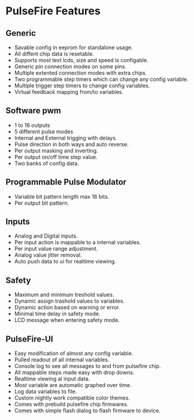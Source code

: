 <!--
Copyright (c) 2011, Willem Cazander
All rights reserved.

Redistribution and use in source and binary forms, with or without modification, are permitted provided
that the following conditions are met:

* Redistributions of source code must retain the above copyright notice, this list of conditions and the
  following disclaimer.
* Redistributions in binary form must reproduce the above copyright notice, this list of conditions and
  the following disclaimer in the documentation and/or other materials provided with the distribution.

THIS SOFTWARE IS PROVIDED BY THE COPYRIGHT HOLDERS AND CONTRIBUTORS "AS IS" AND ANY
EXPRESS OR IMPLIED WARRANTIES, INCLUDING, BUT NOT LIMITED TO, THE IMPLIED WARRANTIES OF
MERCHANTABILITY AND FITNESS FOR A PARTICULAR PURPOSE ARE DISCLAIMED. IN NO EVENT SHALL
THE COPYRIGHT HOLDER OR CONTRIBUTORS BE LIABLE FOR ANY DIRECT, INDIRECT, INCIDENTAL,
SPECIAL, EXEMPLARY, OR CONSEQUENTIAL DAMAGES (INCLUDING, BUT NOT LIMITED TO, PROCUREMENT
OF SUBSTITUTE GOODS OR SERVICES; LOSS OF USE, DATA, OR PROFITS; OR BUSINESS INTERRUPTION)
HOWEVER CAUSED AND ON ANY THEORY OF LIABILITY, WHETHER IN CONTRACT, STRICT LIABILITY, OR
TORT (INCLUDING NEGLIGENCE OR OTHERWISE) ARISING IN ANY WAY OUT OF THE USE OF THIS
SOFTWARE, EVEN IF ADVISED OF THE POSSIBILITY OF SUCH DAMAGE.
-->

# PulseFire Features

## Generic

* Savable config in eeprom for standalone usage.
* All diffent chip data is resetable.
* Supports most text lcds, size and speed is configable.
* Generic pin connection modes on some pins.
* Multiple extented connection modes with extra chips.
* Two programmable step timers which can change any config variable.
* Multiple trigger step timers to change config variables.
* Virtual feedback mapping from/to variables.

## Software pwm

* 1 to 16 outputs
* 5 different pulse modes
* Internal and External trigging with delays.
* Pulse direction in both ways and auto reverse.
* Per output masking and inverting.
* Per output on/off time step value.
* Two banks of config data.

## Programmable Pulse Modulator

* Variable bit pattern length max 16 bits.
* Per output bit pattern.

## Inputs

* Analog and Digital inputs.
* Per input action is mappable to a internal variables.
* Per input value range adjustment.
* Analog value jitter removal.
* Auto push data to ui for realtime viewing.

## Safety

* Maximum and minimum treshold values.
* Dynamic assign trashold values to variables.
* Dynamic action based on warning or error.
* Minimal time delay in safety mode.
* LCD message when entering safety mode.

## PulseFire-UI

* Easy modification of almost any config variable.
* Pulled readout of all internal variables.
* Console log to see all messages to and from pulsefire chip.
* All mappable steps made easy with drop downs.
* Realtime viewing al input data.
* Most variable are automatic graphed over time.
* Log data variables to file.
* Custom nightly work compatible color themes.
* Comes with prebuild pulsefire chip firmwares.
* Comes with simple flash dialog to flash firmware to device.

